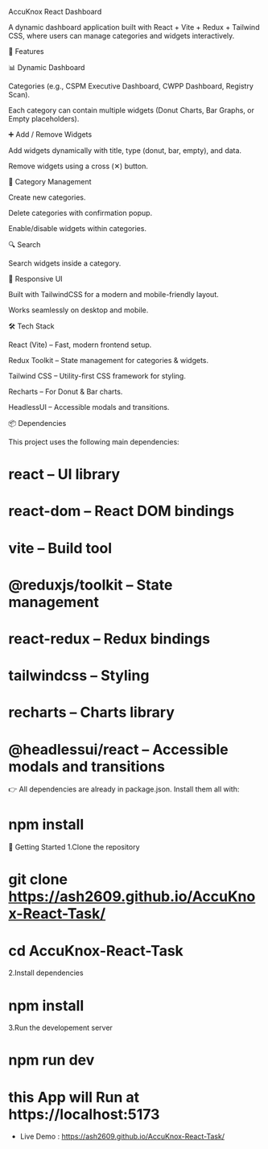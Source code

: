 AccuKnox React Dashboard

A dynamic dashboard application built with React + Vite + Redux + Tailwind CSS, where users can manage categories and widgets interactively.

🌟 Features

📊 Dynamic Dashboard

Categories (e.g., CSPM Executive Dashboard, CWPP Dashboard, Registry Scan).

Each category can contain multiple widgets (Donut Charts, Bar Graphs, or Empty placeholders).

➕ Add / Remove Widgets

Add widgets dynamically with title, type (donut, bar, empty), and data.

Remove widgets using a cross (✕) button.

📂 Category Management

Create new categories.

Delete categories with confirmation popup.

Enable/disable widgets within categories.

🔍 Search

Search widgets inside a category.

🎨 Responsive UI

Built with TailwindCSS for a modern and mobile-friendly layout.

Works seamlessly on desktop and mobile.

🛠 Tech Stack

React (Vite) – Fast, modern frontend setup.

Redux Toolkit – State management for categories & widgets.

Tailwind CSS – Utility-first CSS framework for styling.

Recharts – For Donut & Bar charts.

HeadlessUI – Accessible modals and transitions.

📦 Dependencies

This project uses the following main dependencies:

# react – UI library

# react-dom – React DOM bindings

# vite – Build tool

# @reduxjs/toolkit – State management

# react-redux – Redux bindings

# tailwindcss – Styling

# recharts – Charts library

# @headlessui/react – Accessible modals and transitions

👉 All dependencies are already in package.json. Install them all with:

# npm install


🚀 Getting Started
1️.Clone the repository
# git clone https://ash2609.github.io/AccuKnox-React-Task/
# cd AccuKnox-React-Task

2.Install dependencies
# npm install

3.Run the developement server
# npm run dev

# this App will Run at https://localhost:5173

- Live Demo : https://ash2609.github.io/AccuKnox-React-Task/